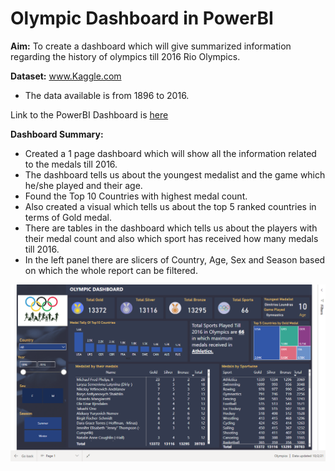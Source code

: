 # Olympic Dashboard in PowerBI

**Aim:**
To create a dashboard which will give summarized information regarding the history of olympics till 2016 Rio Olympics.

**Dataset:** www.Kaggle.com
* The data available is from 1896 to 2016.

Link to the PowerBI Dashboard is [here](https://app.powerbi.com/links/Az6lwl70QQ?ctid=ecd9255a-42d5-410c-8574-5c26d93dfca9&pbi_source=linkShare) 

**Dashboard Summary:**
* Created a 1 page dashboard which will show all the information related to the medals till 2016.
* The dashboard tells us about the youngest medalist and the game which he/she played and their age.
* Found the Top 10 Countries with highest medal count.
* Also created a visual which tells us about the top 5 ranked countries in terms of Gold medal.
* There are tables in the dashboard which tells us about the players with their medal count and also which sport has received how many medals till 2016.
* In the left panel there are slicers of Country, Age, Sex and Season based on which the whole report can be filtered.

![](https://github.com/Soumik-Chandra/Portfolio_Website/blob/main/Olympic%20Dashboard/image_2021-10-02_140904.png)
